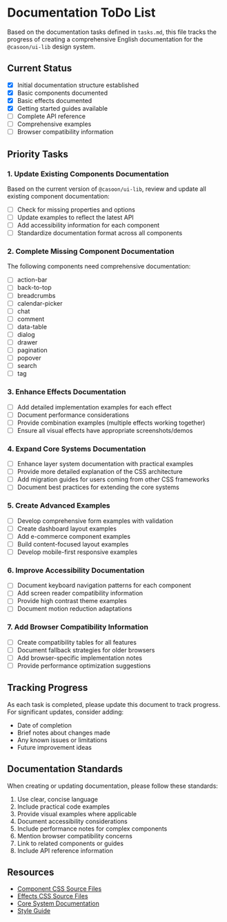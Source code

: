# Documentation ToDo List

Based on the documentation tasks defined in `tasks.md`, this file tracks the progress of creating a comprehensive English documentation for the `@casoon/ui-lib` design system.

## Current Status

- [x] Initial documentation structure established
- [x] Basic components documented
- [x] Basic effects documented
- [x] Getting started guides available
- [ ] Complete API reference
- [ ] Comprehensive examples
- [ ] Browser compatibility information

## Priority Tasks

### 1. Update Existing Components Documentation

Based on the current version of `@casoon/ui-lib`, review and update all existing component documentation:

- [ ] Check for missing properties and options
- [ ] Update examples to reflect the latest API
- [ ] Add accessibility information for each component
- [ ] Standardize documentation format across all components

### 2. Complete Missing Component Documentation

The following components need comprehensive documentation:

- [ ] action-bar
- [ ] back-to-top
- [ ] breadcrumbs
- [ ] calendar-picker
- [ ] chat
- [ ] comment
- [ ] data-table
- [ ] dialog
- [ ] drawer
- [ ] pagination
- [ ] popover
- [ ] search
- [ ] tag

### 3. Enhance Effects Documentation

- [ ] Add detailed implementation examples for each effect
- [ ] Document performance considerations
- [ ] Provide combination examples (multiple effects working together)
- [ ] Ensure all visual effects have appropriate screenshots/demos

### 4. Expand Core Systems Documentation

- [ ] Enhance layer system documentation with practical examples
- [ ] Provide more detailed explanation of the CSS architecture
- [ ] Add migration guides for users coming from other CSS frameworks
- [ ] Document best practices for extending the core systems

### 5. Create Advanced Examples

- [ ] Develop comprehensive form examples with validation
- [ ] Create dashboard layout examples
- [ ] Add e-commerce component examples
- [ ] Build content-focused layout examples
- [ ] Develop mobile-first responsive examples

### 6. Improve Accessibility Documentation

- [ ] Document keyboard navigation patterns for each component
- [ ] Add screen reader compatibility information
- [ ] Provide high contrast theme examples
- [ ] Document motion reduction adaptations

### 7. Add Browser Compatibility Information

- [ ] Create compatibility tables for all features
- [ ] Document fallback strategies for older browsers
- [ ] Add browser-specific implementation notes
- [ ] Provide performance optimization suggestions

## Tracking Progress

As each task is completed, please update this document to track progress. For significant updates, consider adding:

- Date of completion
- Brief notes about changes made
- Any known issues or limitations
- Future improvement ideas

## Documentation Standards

When creating or updating documentation, please follow these standards:

1. Use clear, concise language
2. Include practical code examples
3. Provide visual examples where applicable
4. Document accessibility considerations
5. Include performance notes for complex components
6. Mention browser compatibility concerns
7. Link to related components or guides
8. Include API reference information

## Resources

- [Component CSS Source Files](https://github.com/casoon/ui-lib/tree/main/ui)
- [Effects CSS Source Files](https://github.com/casoon/ui-lib/tree/main/effects)
- [Core System Documentation](https://github.com/casoon/ui-lib/blob/main/LAYER-SYSTEM.md)
- [Style Guide](https://github.com/casoon/ui-lib/blob/main/STYLE-GUIDE.md) 
